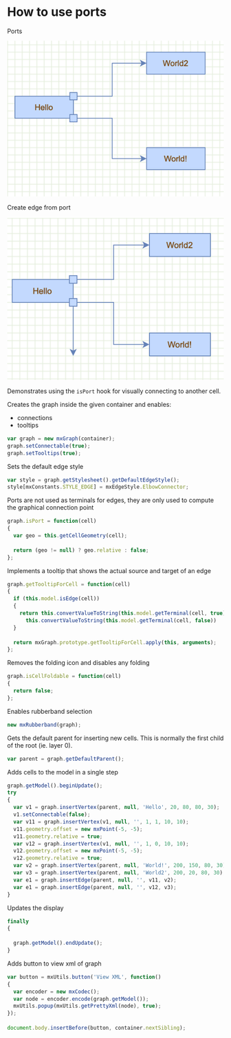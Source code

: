 # How to use ports

Ports

![Ports](../images/examples/ports/ports-1.png "Ports")

Create edge from port

![Ports](../images/examples/ports/ports-2.png "Ports")

Demonstrates using the `isPort` hook for visually connecting to another cell.

Creates the graph inside the given container and enables:

- connections
- tooltips

```js
var graph = new mxGraph(container);
graph.setConnectable(true);
graph.setTooltips(true);
```


Sets the default edge style

```js
var style = graph.getStylesheet().getDefaultEdgeStyle();
style[mxConstants.STYLE_EDGE] = mxEdgeStyle.ElbowConnector;
```

Ports are not used as terminals for edges, they are only used to compute the graphical connection point

```js
graph.isPort = function(cell)
{
  var geo = this.getCellGeometry(cell);

  return (geo != null) ? geo.relative : false;
};
```

Implements a tooltip that shows the actual source and target of an edge

```js
graph.getTooltipForCell = function(cell)
{
  if (this.model.isEdge(cell))
  {
    return this.convertValueToString(this.model.getTerminal(cell, true)) + ' => ' +
      this.convertValueToString(this.model.getTerminal(cell, false))
  }

  return mxGraph.prototype.getTooltipForCell.apply(this, arguments);
};
```

Removes the folding icon and disables any folding

```js
graph.isCellFoldable = function(cell)
{
  return false;
};
```

Enables rubberband selection

```js
new mxRubberband(graph);
```

Gets the default parent for inserting new cells. This is normally the first child of the root (ie. layer 0).

```js
var parent = graph.getDefaultParent();
```

Adds cells to the model in a single step

```js
graph.getModel().beginUpdate();
try
{
  var v1 = graph.insertVertex(parent, null, 'Hello', 20, 80, 80, 30);
  v1.setConnectable(false);
  var v11 = graph.insertVertex(v1, null, '', 1, 1, 10, 10);
  v11.geometry.offset = new mxPoint(-5, -5);
  v11.geometry.relative = true;
  var v12 = graph.insertVertex(v1, null, '', 1, 0, 10, 10);
  v12.geometry.offset = new mxPoint(-5, -5);
  v12.geometry.relative = true;
  var v2 = graph.insertVertex(parent, null, 'World!', 200, 150, 80, 30);
  var v3 = graph.insertVertex(parent, null, 'World2', 200, 20, 80, 30);
  var e1 = graph.insertEdge(parent, null, '', v11, v2);
  var e1 = graph.insertEdge(parent, null, '', v12, v3);
}
```

Updates the display

```js
finally
{
  
  graph.getModel().endUpdate();
}
```

Adds button to view xml of graph

```js
var button = mxUtils.button('View XML', function()
{
  var encoder = new mxCodec();
  var node = encoder.encode(graph.getModel());
  mxUtils.popup(mxUtils.getPrettyXml(node), true);
});

document.body.insertBefore(button, container.nextSibling);
```